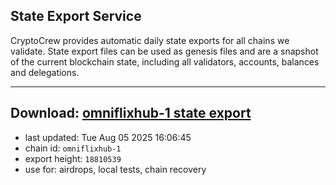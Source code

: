 ## State Export Service
CryptoCrew provides automatic daily state exports for all chains we validate. State export files can be used as genesis files and are a snapshot of the current blockchain state, including all validators, accounts, balances and delegations.

---
**Download: [omniflixhub-1 state export](https://dl-eu2.ccvalidators.com/SERVICE/omniflixhub/omniflixhub-1_export_18810539.json)**
---

- last updated: Tue Aug 05 2025 16:06:45
- chain id: `omniflixhub-1`
- export height: `18810539`
- use for: airdrops, local tests, chain recovery
